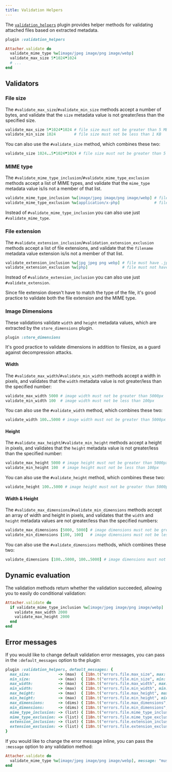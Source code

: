 ```yaml
---
title: Validation Helpers
---
```


The [`validation_helpers`][validation_helpers] plugin provides helper methods
for validating attached files based on extracted metadata.

```rb
plugin :validation_helpers

Attacher.validate do
  validate_mime_type %w[image/jpeg image/png image/webp]
  validate_max_size 5*1024*1024
  # ...
end
```

## Validators

### File size

The `#validate_max_size`/`#validate_min_size` methods accept a number of bytes,
and validate that the `size` metadata value is not greater/less than the
specified size.

```rb
validate_max_size 5*1024*1024 # file size must not be greater than 5 MB
validate_min_size 1024        # file size must not be less than 1 KB
```

You can also use the `#validate_size` method, which combines these two:

```rb
validate_size 1024..5*1024*1024 # file size must not be greater than 5 MB nor less than 1 KB
```

### MIME type

The `#validate_mime_type_inclusion`/`#validate_mime_type_exclusion` methods
accept a list of MIME types, and validate that the `mime_type` metadata value
is/is not a member of that list.

```rb
validate_mime_type_inclusion %w[image/jpeg image/png image/webp] # file must be a JPEG, PNG or a WEBP image
validate_mime_type_exclusion %w[application/x-php]               # file must not be a PHP script
```

Instead of `#validate_mime_type_inclusion` you can also use just
`#validate_mime_type`.

### File extension

The `#validate_extension_inclusion`/`#validation_extension_exclusion` methods
accept a list of file extensions, and validate that the `filename` metadata
value extension is/is not a member of that list.

```rb
validate_extension_inclusion %w[jpg jpeg png webp] # file must have .jpg, .jpeg, .png, or .webp extension
validate_extension_exclusion %w[php]               # file must not have a .php extension
```

Instead of `#validate_extension_inclusion` you can also use just
`#validate_extension`.

Since file extension doesn't have to match the type of the file, it's good
practice to validate both the file extension and the MIME type.

### Image Dimensions

These validations validate `width` and `height` metadata values, which are
extracted by the `store_dimensions` plugin.

```rb
plugin :store_dimensions
```

It's good practice to validate dimensions in addition to filesize, as a guard
against decompression attacks.

#### Width

The `#validate_max_width`/`#validate_min_width` methods accept a width in
pixels, and validates that the `width` metadata value is not greater/less
than the specified number:

```rb
validate_max_width 5000 # image width must not be greater than 5000px
validate_min_width 100  # image width must not be less than 100px
```

You can also use the `#validate_width` method, which combines these two:

```rb
validate_width 100..5000 # image width must not be greater than 5000px nor less than 100px
```

#### Height

The `#validate_max_height`/`#validate_min_height` methods accept a height in
pixels, and validates that the `height` metadata value is not greater/less
than the specified number:

```rb
validate_max_height 5000 # image height must not be greater than 5000px
validate_min_height 100  # image height must not be less than 100px
```

You can also use the `#validate_height` method, which combines these two:

```rb
validate_height 100..5000 # image height must not be greater than 5000px nor less than 100px
```

#### Width & Height

The `#validate_max_dimensions`/`#validate_min_dimensions` methods accept an
array of width and height in pixels, and validates that the `width` and
`height` metadata values are not greater/less than the specified numbers:

```rb
validate_max_dimensions [5000, 5000] # image dimensions must not be greater than 5000x5000
validate_min_dimensions [100, 100]   # image dimensions must not be less than 100x100
```

You can also use the `#validate_dimensions` methods, which combines these two:

```rb
validate_dimensions [100..5000, 100..5000] # image dimensions must not be greater than 5000x5000 nor less than 100x100
```

## Dynamic evaluation

The validation methods return whether the validation succeeded, allowing you to
easily do conditional validation:

```rb
Attacher.validate do
  if validate_mime_type_inclusion %w[image/jpeg image/png image/webp]
    validate_max_width 2000
    validate_max_height 2000
  end
end
```

## Error messages

If you would like to change default validation error messages, you can pass in
the `:default_messages` option to the plugin:

```rb
plugin :validation_helpers, default_messages: {
  max_size:            -> (max)  { I18n.t("errors.file.max_size", max: max) },
  min_size:            -> (max)  { I18n.t("errors.file.min_size", min: min) },
  max_width:           -> (max)  { I18n.t("errors.file.max_width", max: max) },
  min_width:           -> (max)  { I18n.t("errors.file.min_width", min: min) },
  max_height:          -> (max)  { I18n.t("errors.file.max_height", max: max) },
  min_height:          -> (max)  { I18n.t("errors.file.min_height", min: min) },
  max_dimensions:      -> (dims) { I18n.t("errors.file.max_dimensions", dims: dims) },
  min_dimensions:      -> (dims) { I18n.t("errors.file.min_dimensions", dims: dims) },
  mime_type_inclusion: -> (list) { I18n.t("errors.file.mime_type_inclusion", list: list) },
  mime_type_exclusion: -> (list) { I18n.t("errors.file.mime_type_exclusion", list: list) },
  extension_inclusion: -> (list) { I18n.t("errors.file.extension_inclusion", list: list) },
  extension_exclusion: -> (list) { I18n.t("errors.file.extension_exclusion", list: list) },
}
```

If you would like to change the error message inline, you can pass the
`:message` option to any validation method:

```rb
Attacher.validate do
  validate_mime_type %w[image/jpeg image/png image/webp], message: "must be JPEG, PNG or WEBP"
end
```

[validation_helpers]: https://github.com/shrinerb/shrine/blob/master/lib/shrine/plugins/validation_helpers.rb
